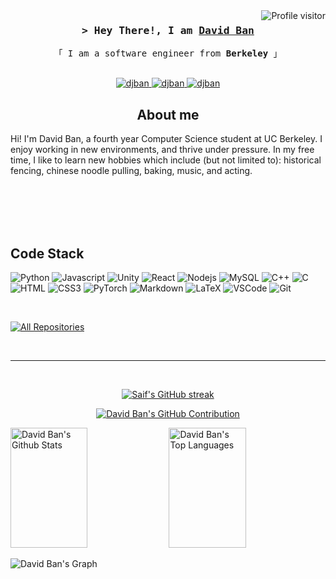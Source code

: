 

<a href="https://komarev.com/ghpvc/?username=djban">
  <img align="right" src="https://komarev.com/ghpvc/?username=djban&label=Visitors&color=0e75b6&style=flat" alt="Profile visitor" />
</a>


<!-- Intro  -->
<h3 align="center">
        <samp>&gt; Hey There!, I am
                <b><a target="_blank" href="https://djban.github.io">David Ban</a></b>
        </samp>
</h3>


<p align="center"> 
  <samp>
    「 I am a software engineer from <b>Berkeley</b> 」
    <br>
    <br>
  </samp>
</p>

<p align="center">
 <a href="https://djban.github.io/" target="blank">
  <img src="https://img.shields.io/badge/Website-DC143C?style=for-the-badge&logo=medium&logoColor=white" alt="djban" />
    <a href="https://smallban.itch.io/rythmic-blade" target="_blank">
  <img src="https://img.shields.io/badge/LinkedIn-0077B5?style=for-the-badge&logo=linkedin&logoColor=white" alt="djban"/>
 </a>
 </a>
 <a href="https://www.linkedin.com/in/djban/" target="_blank">
  <img src="https://img.shields.io/badge/Itch-%23FF0B34.svg?style=for-the-badge&logo=Itch.io&logoColor=white" alt="djban"/>
 </a>


<h2 align="center">
About me
</h2>
Hi! I'm David Ban, a fourth year Computer Science student at UC Berkeley. I enjoy working in new environments, and thrive under pressure. In my free time, I like to learn new hobbies which include (but not limited to): historical fencing, chinese noodle pulling, baking, music, and acting.



</p>
<br />

<br/>
<br/>
<br/>

## Code Stack
![Python](https://img.shields.io/badge/python-3670A0?style=for-the-badge&logo=python&logoColor=ffdd54)
![Javascript](https://img.shields.io/badge/Javascript-F0DB4F?style=for-the-badge&labelColor=black&logo=javascript&logoColor=F0DB4F)
![Unity](https://img.shields.io/badge/unity-%23000000.svg?style=for-the-badge&logo=unity&logoColor=white)
![React](https://img.shields.io/badge/-React-61DBFB?style=for-the-badge&labelColor=black&logo=react&logoColor=61DBFB)
![Nodejs](https://img.shields.io/badge/Nodejs-3C873A?style=for-the-badge&labelColor=black&logo=node.js&logoColor=3C873A)
![MySQL](https://img.shields.io/badge/mysql-4479A1.svg?style=for-the-badge&logo=mysql&logoColor=white)
![C++](https://img.shields.io/badge/c++-%2300599C.svg?style=for-the-badge&logo=c%2B%2B&logoColor=white)
![C](https://img.shields.io/badge/c-%2300599C.svg?style=for-the-badge&logo=c&logoColor=white)
![HTML](https://img.shields.io/badge/HTML5-E34F26?style=for-the-badge&logo=html5&logoColor=white)
![CSS3](https://img.shields.io/badge/CSS3-1572B6?style=for-the-badge&logo=css3&logoColor=white)
![PyTorch](https://img.shields.io/badge/PyTorch-%23EE4C2C.svg?style=for-the-badge&logo=PyTorch&logoColor=white)
![Markdown](https://img.shields.io/badge/Markdown-000000?style=for-the-badge&logo=markdown&logoColor=white)
![LaTeX](https://img.shields.io/badge/latex-%23008080.svg?style=for-the-badge&logo=latex&logoColor=white)
![VSCode](https://img.shields.io/badge/Visual_Studio-0078d7?style=for-the-badge&logo=visual%20studio&logoColor=white)
![Git](https://img.shields.io/badge/Git-F05032?style=for-the-badge&logo=git&logoColor=white)

<br/>

<p align="left">
  <a href="https://github.com/djban?tab=repositories" target="_blank"><img alt="All Repositories" title="All Repositories" src="https://img.shields.io/badge/-All%20Repos-2962FF?style=for-the-badge&logo=koding&logoColor=white"/></a>
</p>

<br/>
<hr/>
<br/>

<p align="center">
  <a href="https://github.com/djban">
    <img src="https://github-readme-streak-stats.herokuapp.com/?user=djban&theme=radical&border=7F3FBF&background=0D1117" alt="Saif's GitHub streak"/>
  </a>
</p>

<p align="center">
  <a href="https://github.com/djban">
    <img src="https://github-profile-summary-cards.vercel.app/api/cards/profile-details?username=djban&theme=radical" alt="David Ban's GitHub Contribution"/>
  </a>
</p>

<a> 
    <a href="https://github.com/djban"><img alt="David Ban's Github Stats" src="https://denvercoder1-github-readme-stats.vercel.app/api?username=djban&show_icons=true&count_private=true&theme=react&border_color=7F3FBF&bg_color=0D1117&title_color=F85D7F&icon_color=F8D866" height="192px" width="49.5%"/></a>
  <a href="https://github.com/djban"><img alt="David Ban's Top Languages" src="https://denvercoder1-github-readme-stats.vercel.app/api/top-langs/?username=djban&langs_count=8&layout=compact&theme=react&border_color=7F3FBF&bg_color=0D1117&title_color=F85D7F&icon_color=F8D866" height="192px" width="49.5%"/></a>
  <br/>
</a>


![David Ban's Graph](https://github-readme-activity-graph.vercel.app/graph?username=djban&custom_title=David's%20GitHub%20Activity%20Graph&bg_color=0D1117&color=7F3FBF&line=7F3FBF&point=7F3FBF&area_color=FFFFFF&title_color=FFFFFF&area=true)
